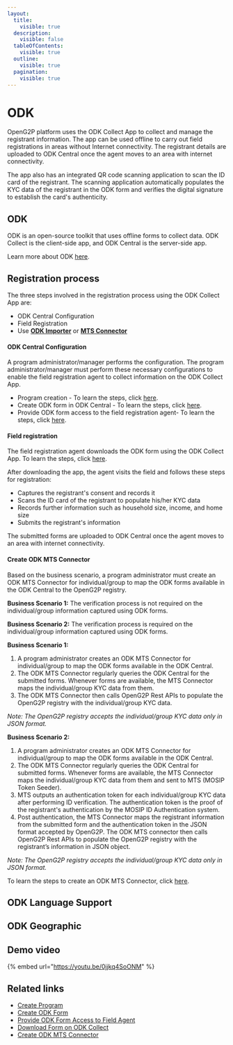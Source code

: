 ```yaml
---
layout:
  title:
    visible: true
  description:
    visible: false
  tableOfContents:
    visible: true
  outline:
    visible: true
  pagination:
    visible: true
---
```


# ODK

OpenG2P platform uses the ODK Collect App to collect and manage the registrant information. The app can be used offline to carry out field registrations in areas without Internet connectivity. The registrant details are uploaded to ODK Central once the agent moves to an area with internet connectivity.

The app also has an integrated QR code scanning application to scan the ID card of the registrant. The scanning application automatically populates the KYC data of the registrant in the ODK form and verifies the digital signature to establish the card's authenticity.

## ODK

ODK is an open-source toolkit that uses offline forms to collect data. ODK Collect is the client-side app, and ODK Central is the server-side app.

Learn more about ODK [here](https://docs.getodk.org/).

## Registration process

The three steps involved in the registration process using the ODK Collect App are:

* ODK Central Configuration
* Field Registration
* Use [**ODK Importer**](../pbms/features/odk-importer/) or [**MTS Connector**](../pbms/development/odoo-modules/mts-connector.md)

#### ODK Central Configuration

A program administrator/manager performs the configuration.  The program administrator/manager must perform these necessary configurations to enable the field registration agent to collect information on the ODK Collect App.

* Program creation - To learn the steps, click [here](../pbms/features/program-management/user-guides/create-a-program.md).
* Create ODK form in ODK Central - To learn the steps, click [here](odk-collection-app/user-guides/create-odk-form.md).
* Provide ODK form access to the field registration agent- To learn the steps, click [here](odk-collection-app/user-guides/provide-form-access-to-field-agent.md).

#### Field registration

The field registration agent downloads the ODK form using the ODK Collect App. To learn the steps, click [here](odk-collection-app/user-guides/download-form-on-odk-collect.md).

After downloading the app, the agent visits the field and follows these steps for registration:

* Captures the registrant's consent and records it
* Scans the ID card of the registrant to populate his/her KYC data
* Records further information such as household size, income, and home size
* Submits the registrant's information

The submitted forms are uploaded to ODK Central once the agent moves to an area with internet connectivity.

#### Create ODK MTS Connector

Based on the business scenario, a program administrator must create an ODK MTS Connector for individual/group to map the ODK forms available in the  ODK Central to the OpenG2P registry.&#x20;

**Business Scenario 1:** The verification process is not required on the individual/group information captured using ODK forms.

**Business Scenario 2:** The verification process is required on the individual/group information captured using ODK forms.

**Business Scenario 1:**

1. A program administrator creates an ODK MTS Connector for individual/group to map the ODK forms available in the ODK Central.
2. The ODK MTS Connector regularly queries the ODK Central for the submitted forms. Whenever forms are available, the MTS Connector maps the individual/group KYC data from them.
3. The ODK MTS Connector then calls OpenG2P Rest APIs to populate the OpenG2P registry with the individual/group KYC data.&#x20;

&#x20;      _Note: The OpenG2P registry accepts the individual/group KYC data only in JSON format._

**Business Scenario 2:**

1. A program administrator creates an ODK MTS Connector for individual/group to map the ODK forms available in the ODK Central.
2. The ODK MTS Connector regularly queries the ODK Central for submitted forms. Whenever forms are available, the MTS Connector maps the individual/group KYC data from them and sent to MTS (MOSIP Token Seeder).
3. MTS outputs an authentication token for each individual/group KYC data after performing ID verification. The authentication token is the proof of the registrant's authentication by the MOSIP ID Authentication system.
4. Post authentication, the MTS Connector maps the registrant information from the submitted form and the authentication token in the JSON format accepted by OpenG2P. The ODK MTS connector then calls OpenG2P Rest APIs to populate the OpenG2P registry with the registrant’s information in JSON object.&#x20;

&#x20;      _Note: The OpenG2P registry accepts the individual/group KYC data only in JSON format._

To learn the steps to create an ODK MTS Connector, click [here](../pbms/user-guides/eligibility-and-program-enrollment/mts-connector/create-mts-connector/create-odk-mts-connector.md).



## ODK Language Support

## ODK Geographic

## Demo video

{% embed url="https://youtu.be/0jjkq4SoONM" %}

## Related links

* [Create Program](../pbms/features/program-management/user-guides/create-a-program.md)
* [Create ODK Form](odk-collection-app/user-guides/create-a-form.md)
* [Provide ODK Form Access to Field Agent](odk-collection-app/user-guides/provide-form-access-to-field-agent.md)
* [Download Form on ODK Collect](odk-collection-app/user-guides/download-form-on-odk-collect.md)
* [Create ODK MTS Connector](../pbms/user-guides/eligibility-and-program-enrollment/mts-connector/create-mts-connector/create-odk-mts-connector.md)
